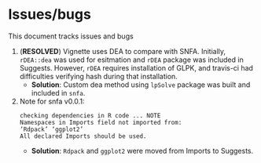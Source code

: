# Issues/bugs

This document tracks issues and bugs

1. (**RESOLVED**) Vignette uses DEA to compare with SNFA. Initially, `rDEA::dea` was used for esitmation and `rDEA` package was included in Suggests. However, `rDEA` requires installation of GLPK, and travis-ci had difficulties verifying hash during that installation.
	* **Solution**: Custom dea method using `lpSolve` package was built and included in `snfa`.
2. Note for snfa v0.0.1:
	```
	checking dependencies in R code ... NOTE
	Namespaces in Imports field not imported from:
	‘Rdpack’ ‘ggplot2’
	All declared Imports should be used.
	```
	* **Solution**: `Rdpack` and `ggplot2` were moved from Imports to Suggests.
